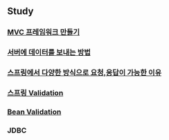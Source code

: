 ## Study


### [MVC 프레임워크 만들기](https://github.com/jiny798/spring-god/tree/main/mvc-first)

### [서버에 데이터를 보내는 방법](https://github.com/jiny798/spring-god/tree/main/mvc-second) 

### [스프링에서 다양한 방식으로 요청,응답이 가능한 이유](https://github.com/jiny798/spring-god/tree/main/mvc-second/src/main/java/hello/springmvc)

### [스프링 Validation](https://github.com/jiny798/spring-god/tree/main/itemservice)

### [Bean Validation](https://github.com/jiny798/spring-god/tree/main/itemservice/src/main/java/hello/itemservice/domain/validation)

### JDBC

